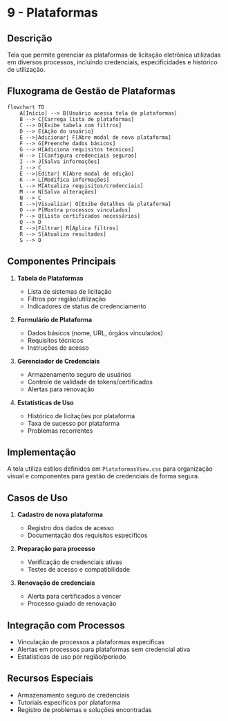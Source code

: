 # 9 - Plataformas

## Descrição
Tela que permite gerenciar as plataformas de licitação eletrônica utilizadas em diversos processos, incluindo credenciais, especificidades e histórico de utilização.

## Fluxograma de Gestão de Plataformas

```mermaid
flowchart TD
    A[Início] --> B[Usuário acessa tela de plataformas]
    B --> C[Carrega lista de plataformas]
    C --> D[Exibe tabela com filtros]
    D --> E{Ação do usuário}
    E -->|Adicionar| F[Abre modal de nova plataforma]
    F --> G[Preenche dados básicos]
    G --> H[Adiciona requisitos técnicos]
    H --> I[Configura credenciais seguras]
    I --> J[Salva informações]
    J --> C
    E -->|Editar| K[Abre modal de edição]
    K --> L[Modifica informações]
    L --> M[Atualiza requisitos/credenciais]
    M --> N[Salva alterações]
    N --> C
    E -->|Visualizar| O[Exibe detalhes da plataforma]
    O --> P[Mostra processos vinculados]
    P --> Q[Lista certificados necessários]
    Q --> D
    E -->|Filtrar| R[Aplica filtros]
    R --> S[Atualiza resultados]
    S --> D
```

## Componentes Principais

1. **Tabela de Plataformas**
   - Lista de sistemas de licitação
   - Filtros por região/utilização
   - Indicadores de status de credenciamento

2. **Formulário de Plataforma**
   - Dados básicos (nome, URL, órgãos vinculados)
   - Requisitos técnicos
   - Instruções de acesso

3. **Gerenciador de Credenciais**
   - Armazenamento seguro de usuários
   - Controle de validade de tokens/certificados
   - Alertas para renovação

4. **Estatísticas de Uso**
   - Histórico de licitações por plataforma
   - Taxa de sucesso por plataforma
   - Problemas recorrentes

## Implementação

A tela utiliza estilos definidos em `PlataformasView.css` para organização visual e componentes para gestão de credenciais de forma segura.

## Casos de Uso

1. **Cadastro de nova plataforma**
   - Registro dos dados de acesso
   - Documentação dos requisitos específicos

2. **Preparação para processo**
   - Verificação de credenciais ativas
   - Testes de acesso e compatibilidade

3. **Renovação de credenciais**
   - Alerta para certificados a vencer
   - Processo guiado de renovação

## Integração com Processos

- Vinculação de processos a plataformas específicas
- Alertas em processos para plataformas sem credencial ativa
- Estatísticas de uso por região/período

## Recursos Especiais

- Armazenamento seguro de credenciais
- Tutoriais específicos por plataforma
- Registro de problemas e soluções encontradas
